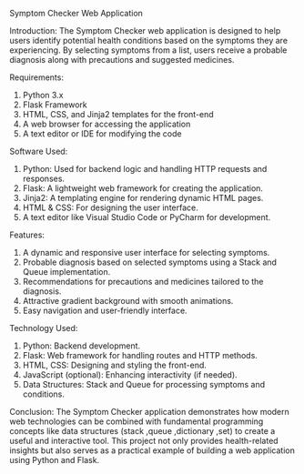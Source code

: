 Symptom Checker Web Application

Introduction:
The Symptom Checker web application is designed to help users identify potential health conditions based on the symptoms they are experiencing. 
By selecting symptoms from a list, users receive a probable diagnosis along with precautions and suggested medicines.

Requirements:
1. Python 3.x
2. Flask Framework
3. HTML, CSS, and Jinja2 templates for the front-end
4. A web browser for accessing the application
5. A text editor or IDE for modifying the code
   
Software Used:
1. Python: Used for backend logic and handling HTTP requests and responses.
2. Flask: A lightweight web framework for creating the application.
3. Jinja2: A templating engine for rendering dynamic HTML pages.
4. HTML & CSS: For designing the user interface.
5. A text editor like Visual Studio Code or PyCharm for development.
   
Features:
1. A dynamic and responsive user interface for selecting symptoms.
2. Probable diagnosis based on selected symptoms using a Stack and Queue implementation.
3. Recommendations for precautions and medicines tailored to the diagnosis.
4. Attractive gradient background with smooth animations.
5. Easy navigation and user-friendly interface.
   
Technology Used:
1. Python: Backend development.
2. Flask: Web framework for handling routes and HTTP methods.
3. HTML, CSS: Designing and styling the front-end.
4. JavaScript (optional): Enhancing interactivity (if needed).
5. Data Structures: Stack and Queue for processing symptoms and conditions.
   
Conclusion:
The Symptom Checker application demonstrates how modern web technologies can be combined with fundamental programming concepts like data structures 
(stack ,queue ,dictionary ,set) to create a useful and interactive tool. This project not only provides health-related insights
but also serves as a practical example of building a web application using Python and Flask.

